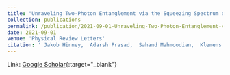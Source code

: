 ```yaml
---
title: "Unraveling Two-Photon Entanglement via the Squeezing Spectrum of Light Traveling through Nanofiber-Coupled Atoms"
collection: publications
permalink: /publication/2021-09-01-Unraveling-Two-Photon-Entanglement-via-the-Squeezing-Spectrum-of-Light-Traveling-through-Nanofiber-Coupled-Atoms
date: 2021-09-01
venue: 'Physical Review Letters'
citation: ' Jakob Hinney,  Adarsh Prasad,  Sahand Mahmoodian,  Klemens Hammerer,  Arno Rauschenbeutel,  Philipp Schneeweiss,  Jürgen Volz,  *Max* *Schemmer*, &quot;Unraveling Two-Photon Entanglement via the Squeezing Spectrum of Light Traveling through Nanofiber-Coupled Atoms.&quot; Physical Review Letters, 2021.'
---
```

Link: [Google Scholar](https://scholar.google.com/scholar?q=Unraveling+Two+Photon+Entanglement+via+the+Squeezing+Spectrum+of+Light+Traveling+through+Nanofiber+Coupled+Atoms){:target="_blank"}